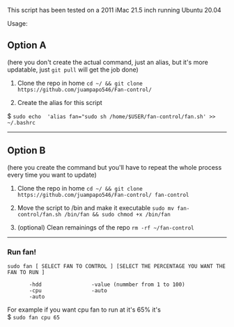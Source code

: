 This script has been tested on a 2011 iMac 21.5 inch running Ubuntu 20.04

Usage:
## Option A 
(here you don't create the actual command, just an alias, but it's more updatable, just `git pull` will get the job done)

1. Clone the repo in home `cd ~/ && git clone https://github.com/juampapo546/Fan-control/`

2. Create the alias for this script

$ `sudo echo  'alias fan="sudo sh /home/$USER/fan-control/fan.sh' >> ~/.bashrc`


___

## Option B
(here you create the command but you'll have to repeat the whole process every time you want to update)

1. Clone the repo in home `cd ~/ && git clone https://github.com/juampapo546/Fan-control/ fan-control`

2. Move the script to /bin and make it executable ` sudo mv fan-control/fan.sh /bin/fan && sudo chmod +x /bin/fan `

3. (optional) Clean remainings of the repo `rm -rf ~/fan-control `

____

### Run fan!

 ``` 
sudo fan [ SELECT FAN TO CONTROL ] [SELECT THE PERCENTAGE YOU WANT THE FAN TO RUN ] 

		-hdd				-value (nummber from 1 to 100)  
		-cpu 				-auto 	
		-auto 
```
For example if you want cpu fan to run at it's 65% it's <br>
$ `sudo fan cpu 65`

